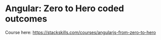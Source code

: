 # Angular: Zero to Hero coded outcomes
Course here: https://stackskills.com/courses/angularjs-from-zero-to-hero